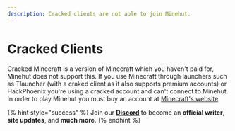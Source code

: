 ```yaml
---
description: Cracked clients are not able to join Minehut.
---
```


# Cracked Clients

Cracked Minecraft is a version of Minecraft which you haven't paid for, Minehut does not support this.
If you use Minecraft through launchers such as Tlauncher (with a craked client as it also supports premium accounts) or HackPhoenix you're using a cracked account and can't connect to Minehut. In order to play Minehut you must buy an account at [Minecraft's website](https://minecraft.net).

{% hint style="success" %}
Join our **[Discord](https://invite.gg/minehutxyz)** to become an **official writer**, **site updates**, and **much more**.
{% endhint %}

